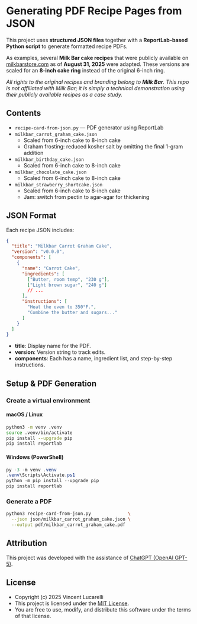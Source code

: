 # Generating PDF Recipe Pages from JSON

This project uses **structured JSON files** together with a **ReportLab-based Python script** to generate formatted recipe PDFs.

As examples, several **Milk Bar cake recipes** that were publicly available on [milkbarstore.com](https://milkbarstore.com/blogs/recipes) as of **August 31, 2025** were adapted. These versions are scaled for an **8-inch cake ring** instead of the original 6-inch ring.

_All rights to the original recipes and branding belong to **Milk Bar**. This repo is not affiliated with Milk Bar; it is simply a technical demonstration using their publicly available recipes as a case study._

## Contents

- `recipe-card-from-json.py` — PDF generator using ReportLab
- `milkbar_carrot_graham_cake.json`
  - Scaled from 6-inch cake to 8-inch cake
  - Graham frosting: reduced kosher salt by omitting the final 1-gram addition
- `milkbar_birthday_cake.json`
  - Scaled from 6-inch cake to 8-inch cake
- `milkbar_chocolate_cake.json`
  - Scaled from 6-inch cake to 8-inch cake
- `milkbar_strawberry_shortcake.json`
  - Scaled from 6-inch cake to 8-inch cake
  - Jam: switch from pectin to agar-agar for thickening

## JSON Format

Each recipe JSON includes:

```json
{
  "title": "Milkbar Carrot Graham Cake",
  "version": "v0.0.0",
  "components": [
    {
      "name": "Carrot Cake",
      "ingredients": [
        ["Butter, room temp", "230 g"],
        ["Light brown sugar", "240 g"]
        // ...
      ],
      "instructions": [
        "Heat the oven to 350°F.",
        "Combine the butter and sugars..."
      ]
    }
  ]
}
```

- **title**: Display name for the PDF.
- **version**: Version string to track edits.
- **components**: Each has a name, ingredient list, and step-by-step instructions.

## Setup & PDF Generation

### Create a virtual environment

#### macOS / Linux

```bash
python3 -m venv .venv
source .venv/bin/activate
pip install --upgrade pip
pip install reportlab
```

#### Windows (PowerShell)

```powershell
py -3 -m venv .venv
.venv\Scripts\Activate.ps1
python -m pip install --upgrade pip
pip install reportlab
```

### Generate a PDF

```bash
python3 recipe-card-from-json.py              \
  --json json/milkbar_carrot_graham_cake.json \
  --output pdf/milkbar_carrot_graham_cake.pdf
```

## Attribution

This project was developed with the assistance of [ChatGPT (OpenAI GPT-5)](https://openai.com/).

## License

- Copyright (c) 2025 Vincent Lucarelli
- This project is licensed under the [MIT License](LICENSE).
- You are free to use, modify, and distribute this software under the terms of that license.

